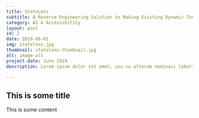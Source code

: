 ```yaml
---
title: StateLens
subtitle: A Reverse Engineering Solution to Making Existing Dynamic Touchscreens Accessible
category: AI & Accessibility
layout: post
id: 2
date: 2019-06-01
img: statelens.jpg
thumbnail: statelens-thumbnail.jpg
alt: image-alt
project-date: June 2019
description: Lorem ipsum dolor sit amet, usu cu alterum nominavi lobortis. At duo novum diceret. Tantas apeirian vix et, usu sanctus postulant inciderint ut, populo diceret necessitatibus in vim. Cu eum dicam feugiat noluisse.

---
```


## This is some title
This is some content